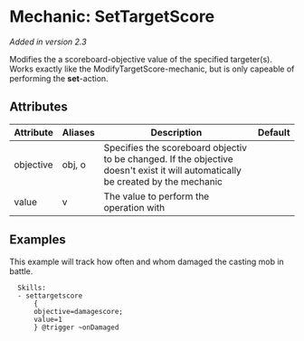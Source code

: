 Mechanic: SetTargetScore
========================

*Added in version 2.3*

Modifies the a scoreboard-objective value of the specified targeter(s).
Works exactly like the ModifyTargetScore-mechanic, but is only capeable
of performing the **set**-action.

Attributes
----------

| Attribute | Aliases | Description                                                                                                                      | Default |
|-----------|---------|----------------------------------------------------------------------------------------------------------------------------------|---------|
| objective | obj, o  | Specifies the scoreboard objectiv to be changed. If the objective doesn't exist it will automatically be created by the mechanic |         |
| value     | v       | The value to perform the operation with                                                                                          |         |

  
Examples
----

This example will track how often and whom damaged
the casting mob in battle.

      Skills:
      - settargetscore
          {
          objective=damagescore;
          value=1
          } @trigger ~onDamaged
